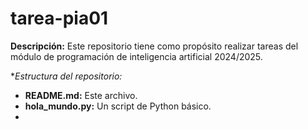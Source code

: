 # tarea-pia01
**Descripción:**
Este repositorio tiene como propósito realizar tareas del módulo de programación de inteligencia artificial 2024/2025.

**Estructura del repositorio:*
* **README.md:** Este archivo.
* **hola_mundo.py:** Un script de Python básico.
* 
